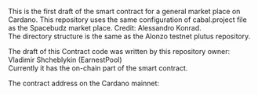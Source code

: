 This is the first draft of the smart contract for a general market place on Cardano. 
This repository uses the same configuration of cabal.project file as the Spacebudz market place. Credit: Alessandro Konrad.\
The directory structure is the same as the Alonzo testnet plutus repository.

The draft of this Contract code was written by this repository owner: Vladimir Shcheblykin (EarnestPool)\
Currently it has the on-chain part of the smart contract.

The contract address on the Cardano mainnet: 
